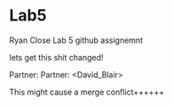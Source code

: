 # Lab5
Ryan Close Lab 5 github assignemnt

lets get this shit changed!

Partner:
<Wenle   Feng>
Partner:
<David_Blair>

This might cause a merge conflict++++++
